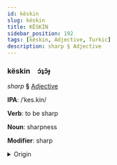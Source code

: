 ```yaml
---
id: këskin
slug: këskin
title: KËSKİN
sidebar_position: 192
tags: [këskin, Adjective, Turkic]
description: sharp § Adjective
---
```


### këskin&emsp;<span kind="abugida">ɔ́ʇɔ̃ɟ</span>

*sharp* **§** [Adjective](../../tags/Adjective)

**IPA**: /ˈkes.kin/

**Verb**: to be sharp

**Noun**: sharpness

**Modifier**: sharp

<details>
    <summary>Origin</summary>
    Turkish keskin /ces.cin/<br/>
    <em>Turkic Language Family</em>
</details>